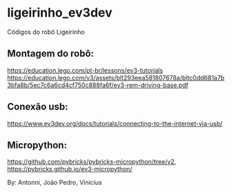 # ligeirinho_ev3dev
Códigos do robô Ligeirinho

## Montagem do robô:
https://education.lego.com/pt-br/lessons/ev3-tutorials
https://education.lego.com/v3/assets/blt293eea581807678a/bltc0dd681a7b3bfa8b/5ec7c6a6cd4cf750c888fa6f/ev3-rem-driving-base.pdf

## Conexão usb:
https://www.ev3dev.org/docs/tutorials/connecting-to-the-internet-via-usb/

## Micropython:
https://github.com/pybricks/pybricks-micropython/tree/v2,
https://pybricks.github.io/ev3-micropython/

By:
Antonni,
João Pedro,
Vinicius
